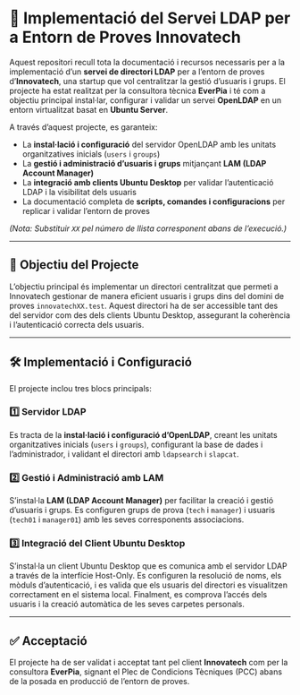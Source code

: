 # 📂 Implementació del Servei LDAP per a Entorn de Proves Innovatech

Aquest repositori recull tota la documentació i recursos necessaris per a la implementació d’un **servei de directori LDAP** per a l’entorn de proves d’**Innovatech**, una startup que vol centralitzar la gestió d’usuaris i grups. El projecte ha estat realitzat per la consultora tècnica **EverPia** i té com a objectiu principal instal·lar, configurar i validar un servei **OpenLDAP** en un entorn virtualitzat basat en **Ubuntu Server**.

A través d’aquest projecte, es garanteix:

- La **instal·lació i configuració** del servidor OpenLDAP amb les unitats organitzatives inicials (`users` i `groups`)  
- La **gestió i administració d’usuaris i grups** mitjançant **LAM (LDAP Account Manager)**  
- La **integració amb clients Ubuntu Desktop** per validar l’autenticació LDAP i la visibilitat dels usuaris  
- La documentació completa de **scripts, comandes i configuracions** per replicar i validar l’entorn de proves  

*(Nota: Substituir `XX` pel número de llista corresponent abans de l’execució.)*

---

## 🎯 Objectiu del Projecte

L’objectiu principal és implementar un directori centralitzat que permeti a Innovatech gestionar de manera eficient usuaris i grups dins del domini de proves `innovatechXX.test`. Aquest directori ha de ser accessible tant des del servidor com des dels clients Ubuntu Desktop, assegurant la coherència i l’autenticació correcta dels usuaris.

---

## 🛠️ Implementació i Configuració

El projecte inclou tres blocs principals:

### 1️⃣ Servidor LDAP
Es tracta de la **instal·lació i configuració d’OpenLDAP**, creant les unitats organitzatives inicials (`users` i `groups`), configurant la base de dades i l’administrador, i validant el directori amb `ldapsearch` i `slapcat`.

### 2️⃣ Gestió i Administració amb LAM
S’instal·la **LAM (LDAP Account Manager)** per facilitar la creació i gestió d’usuaris i grups. Es configuren grups de prova (`tech` i `manager`) i usuaris (`tech01` i `manager01`) amb les seves corresponents associacions.

### 3️⃣ Integració del Client Ubuntu Desktop
S’instal·la un client Ubuntu Desktop que es comunica amb el servidor LDAP a través de la interfície Host-Only. Es configuren la resolució de noms, els mòduls d’autenticació, i es valida que els usuaris del directori es visualitzen correctament en el sistema local. Finalment, es comprova l’accés dels usuaris i la creació automàtica de les seves carpetes personals.

---

## ✅ Acceptació

El projecte ha de ser validat i acceptat tant pel client **Innovatech** com per la consultora **EverPia**, signant el Plec de Condicions Tècniques (PCC) abans de la posada en producció de l’entorn de proves.
